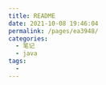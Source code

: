 ```yaml
---
title: README
date: 2021-10-08 19:46:04
permalink: /pages/ea3948/
categories:
  - 笔记
  - java
tags:
  - 
---
```

